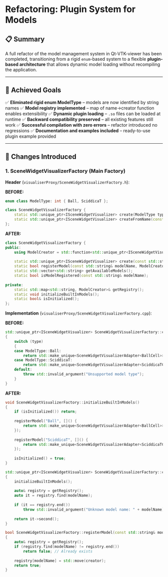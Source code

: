# Refactoring: Plugin System for Models

## 📋 Summary

A full refactor of the model management system in Qt-VTK-viewer has been completed, transitioning from a rigid `enum`-based system to a flexible **plugin-based architecture** that allows dynamic model loading without recompiling the application.

---

## 🎯 Achieved Goals

✅ **Eliminated rigid enum ModelType** – models are now identified by string names
✅ **Model registry implemented** – map of name→creator function enables extensibility
✅ **Dynamic plugin loading** – `.so` files can be loaded at runtime
✅ **Backward compatibility preserved** – all existing features still work
✅ **Successful compilation with zero errors** – refactor introduced no regressions
✅ **Documentation and examples included** – ready-to-use plugin example provided

---

## 🔧 Changes Introduced

### 1. SceneWidgetVisualizerFactory (Main Factory)

**Header** (`visualiserProxy/SceneWidgetVisualizerFactory.h`):

**BEFORE:**

```cpp
enum class ModelType: int { Ball, SciddicaT };

class SceneWidgetVisualizerFactory {
    static std::unique_ptr<ISceneWidgetVisualizer> create(ModelType type);
    static std::unique_ptr<ISceneWidgetVisualizer> createFromName(const std::string& modelName);
};
```

**AFTER:**

```cpp
class SceneWidgetVisualizerFactory {
public:
    using ModelCreator = std::function<std::unique_ptr<ISceneWidgetVisualizer>()>;
    
    static std::unique_ptr<ISceneWidgetVisualizer> create(const std::string& modelName);
    static bool registerModel(const std::string& modelName, ModelCreator creator);
    static std::vector<std::string> getAvailableModels();
    static bool isModelRegistered(const std::string& modelName);
    
private:
    static std::map<std::string, ModelCreator>& getRegistry();
    static void initializeBuiltInModels();
    static bool& isInitialized();
};
```

**Implementation** (`visualiserProxy/SceneWidgetVisualizerFactory.cpp`):

**BEFORE:**

```cpp
std::unique_ptr<ISceneWidgetVisualizer> SceneWidgetVisualizerFactory::create(ModelType type)
{
    switch (type)
    {
    case ModelType::Ball:
        return std::make_unique<SceneWidgetVisualizerAdapter<BallCell>>(0, "Ball");
    case ModelType::SciddicaT:
        return std::make_unique<SceneWidgetVisualizerAdapter<SciddicaTCell>>(1, "SciddicaT");
    default:
        throw std::invalid_argument("Unsupported model type");
    }
}
```

**AFTER:**

```cpp
void SceneWidgetVisualizerFactory::initializeBuiltInModels()
{
    if (isInitialized()) return;
    
    registerModel("Ball", []() {
        return std::make_unique<SceneWidgetVisualizerAdapter<BallCell>>(0, "Ball");
    });
    
    registerModel("SciddicaT", []() {
        return std::make_unique<SceneWidgetVisualizerAdapter<SciddicaTCell>>(1, "SciddicaT");
    });
    
    isInitialized() = true;
}

std::unique_ptr<ISceneWidgetVisualizer> SceneWidgetVisualizerFactory::create(const std::string& modelName)
{
    initializeBuiltInModels();
    
    auto& registry = getRegistry();
    auto it = registry.find(modelName);
    
    if (it == registry.end())
        throw std::invalid_argument("Unknown model name: " + modelName);
    
    return it->second();
}

bool SceneWidgetVisualizerFactory::registerModel(const std::string& modelName, ModelCreator creator)
{
    auto& registry = getRegistry();
    if (registry.find(modelName) != registry.end())
        return false; // Already exists
    
    registry[modelName] = std::move(creator);
    return true;
}
```
